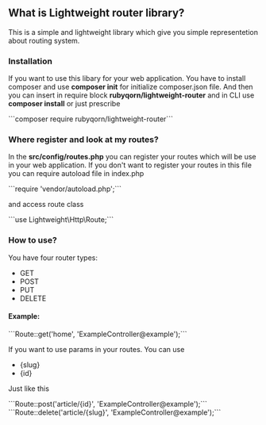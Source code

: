 <h2>What is Lightweight router library?</h2>
<p>
	This is a simple and lightweight library which give you simple representetion
	about routing system.
</p>
<h3>Installation</h3>
<p>
	If you want to use this libary for your web application. You have to install composer
	and use <strong>composer init</strong> for initialize composer.json file. And then you
	can insert in require block <strong>rubyqorn/lightweight-router</strong> and in CLI use
	<strong>composer install</strong> or just prescribe 
</p>
```composer require rubyqorn/lightweight-router```
<h3>Where register and look at my routes?</h3>
<p>
	In the <strong>src/config/routes.php</strong> you can register your routes
	which will be use in your web application. If you don't want to register your
	routes in this file you can require autoload file in index.php
</p>
```require 'vendor/autoload.php';```
<p>and access route class</p>
```use Lightweight\Http\Route;```
<h3>How to use?</h3>
<p>You have four router types:</p>
<ul>
	<li>GET</li>
	<li>POST</li>
	<li>PUT</li>
	<li>DELETE</li>
</ul>
<h4>Example:</h4>
```Route::get('home', 'ExampleController@example');```
<p>If you want to use params in your routes. You can use</p>
<ul>
	<li>{slug}</li>
	<li>{id}</li>
</ul>
<p>
	Just like this
</p>
```Route::post('article/{id}', 'ExampleController@example');```
```Route::delete('article/{slug}', 'ExampleController@example');```

